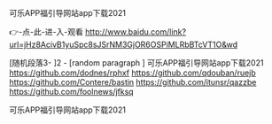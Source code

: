 
可乐APP福引导网站app下载2021




👉-点-此-进-入-观看  http://www.baidu.com/link?url=jHz8AcivB1yuSpc8sJSrNM3GjOR6OSPiMLRbBTcVT1O&wd




[随机段落3-
]2 - [random paragraph
]
可乐APP福引导网站app下载2021 https://github.com/dodnes/rphxf
https://github.com/qdouban/ruejb
https://github.com/Contere/bastin
https://github.com/itunsr/qazzbe
https://github.com/foolnews/jfksq





可乐APP福引导网站app下载2021
